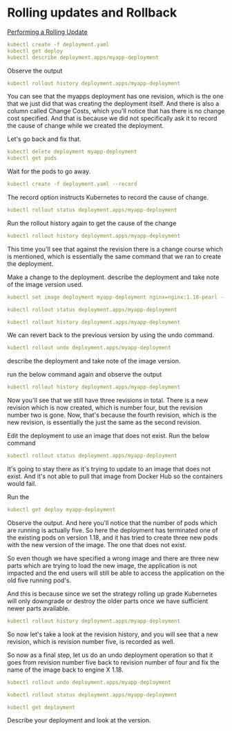 # Rolling updates and Rollback
[Performing a Rolling Update](https://kubernetes.io/docs/tutorials/kubernetes-basics/update/update-intro/)
```yaml
kubectl create -f deployment.yaml
kubectl get deploy
kubectl describe deployment.apps/myapp-deployment
```
Observe the output

```yaml
kubectl rollout history deployment.apps/myapp-deployment
```
You can see that the myapps deployment has one revision, which is the one that we just did that was creating the deployment itself.
And there is also a column called Change Costs, which you'll notice that has there is no change cost specified.
And that is because we did not specifically ask it to record the cause of change while we created the
deployment.

Let's go back and fix that.

```yaml
kubectl delete deployment myapp-deployment
kubectl get pods 
```
Wait for the pods to go away.

```yaml
kubectl create -f deployment.yaml --record
```
The record option instructs Kubernetes to record the cause of change.

```yaml
kubectl rollout status deployment.apps/myapp-deployment
```
Run the rollout history again to get the cause of the change

```yaml
kubectl rollout history deployment.apps/myapp-deployment
```
This time you'll see that against the revision there is a change course which is mentioned, which
is essentially the same command that we ran to create the deployment.

Make a change to the deployment.
describe the deployment and take note of the image version used.

```yaml
kubectl set image deployment myapp-deployment nginx=nginx:1.18-pearl --record
```

```yaml
kubectl rollout status deployment.apps/myapp-deployment
```

```yaml
kubectl rollout history deployment.apps/myapp-deployment
```
We can revert back to the previous version by using the undo command.

```yaml
kubectl rollout undo deployment.apps/myapp-deployment
```
describe the deployment and take note of the image version.

run the below command again and observe the output

```yaml
kubectl rollout history deployment.apps/myapp-deployment
```
Now you'll see that we still have three revisions in total.
There is a new revision which is now created, which is number four, but the revision number two is gone.
Now, that's because the fourth revision, which is the new revision, is essentially the just the same as the second revision.

Edit the deployment to use an image that does not exist.
Run the below command

```yaml
kubectl rollout status deployment.apps/myapp-deployment
```
It's going to stay there as it's trying to update to an image that does not exist.
And it's not able to pull that image from Docker Hub so the containers would fail.

Run the 

```yaml
kubectl get deploy myapp-deployment
```
Observe the output.
And here you'll notice that the number of pods which are running is actually five.
So here the deployment has terminated one of the existing pods on version 1.18, and it has tried to
create three new pods with the new version of the image.
The one that does not exist.

So even though we have specified a wrong image and there are three new parts which are trying to load
the new image, the application is not impacted and the end users will still be able to access the application
on the old five running pod's.

And this is because since we set the strategy rolling up grade Kubernetes will only downgrade or destroy
the older parts once we have sufficient newer parts available.

```yaml
kubectl rollout history deployment.apps/myapp-deployment
```
So now let's take a look at the revision history, and you will see that a new revision, which is revision
number five, is recorded as well.

So now as a final step, let us do an undo deployment operation so that it goes from revision number
five back to revision number of four and fix the name of the image back to engine X 1.18.

```yaml
kubectl rollout undo deployment.apps/myapp-deployment
```
```yaml
kubectl rollout status deployment.apps/myapp-deployment
```
```yaml
kubectl get deployment
```
Describe your deployment and look at the version.